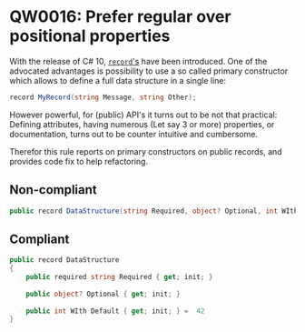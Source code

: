 ﻿# QW0016: Prefer regular over positional properties 

With the release of C# 10, [`record`'s](https://learn.microsoft.com/dotnet/csharp/language-reference/builtin-types/record)
have been introduced. One of the advocated advantages is possibility to use a
so called primary constructor which allows to define a full data structure in
a single line:

``` C#
record MyRecord(string Message, string Other);
```

However powerful, for (public) API's it turns out to be not that practical:
Defining attributes, having numerous (Let say 3 or more) properties, or
documentation, turns out to be counter intuitive and cumbersome.

Therefor this rule reports on primary constructors on public records, and 
provides code fix to help refactoring.

## Non-compliant
``` C#
public record DataStructure(string Required, object? Optional, int WIth Default = 42);
```

## Compliant
``` C#
public record DataStructure
{
    public required string Required { get; init; }
    
    public object? Optional { get; init; }
    
    public int WIth Default { get; init; } =  42
}
````
